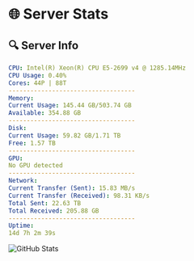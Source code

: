 # 🌐 Server Stats
## 🔍 Server Info
```yaml
CPU: Intel(R) Xeon(R) CPU E5-2699 v4 @ 1285.14MHz
CPU Usage: 0.40%
Cores: 44P | 88T
-----------------------------------
Memory:
Current Usage: 145.44 GB/503.74 GB
Available: 354.88 GB
-----------------------------------
Disk:
Current Usage: 59.82 GB/1.71 TB
Free: 1.57 TB
-----------------------------------
GPU:
No GPU detected
-----------------------------------
Network:
Current Transfer (Sent): 15.83 MB/s
Current Transfer (Received): 98.31 KB/s
Total Sent: 22.63 TB
Total Received: 205.88 GB
-----------------------------------
Uptime:
14d 7h 2m 39s
```
![GitHub Stats](https://img.shields.io/badge/Updated-2025-03-22_04:25:28-blue)